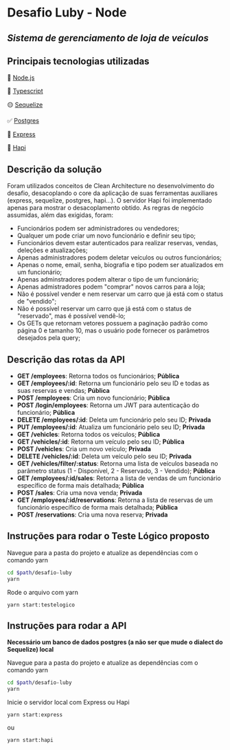 # Desafio Luby - Node
## _Sistema de gerenciamento de loja de veículos_

## Principais tecnologias utilizadas

💠 [Node.js](https://nodejs.org/)

🔸 [Typescript](https://www.typescriptlang.org/)

🟡 [Sequelize](https://sequelize.org/)

✅ [Postgres](https://www.postgresql.org/)

🔆 [Express](https://expressjs.com/)

🔻 [Hapi](https://hapi.dev/)

## Descrição da solução
Foram utilizados conceitos de Clean Architecture no desenvolvimento do desafio, desacoplando o core da aplicação de suas ferramentas auxiliares (express, sequelize, postgres, hapi...). O servidor Hapi foi implementado apenas para mostrar o desacoplamento obtido.
As regras de negócio assumidas, além das exigidas, foram:
 - Funcionários podem ser administradores ou vendedores;
 - Qualquer um pode criar um novo funcionário e definir seu tipo;
 - Funcionários devem estar autenticados para realizar reservas, vendas, deleções e atualizações;
 - Apenas administradores podem deletar veículos ou outros funcionários;
 - Apenas o nome, email, senha, biografia e tipo podem ser atualizados em um funcionário;
 - Apenas adminstradores podem alterar o tipo de um funcionário;
 - Apenas admistradores podem "comprar" novos carros para a loja;
 - Não é possível vender e nem reservar um carro que já está com o status de "vendido";
 - Não é possível reservar um carro que já está com o status de "reservado", mas é possível vendê-lo;
 - Os GETs que retornam vetores possuem a paginação padrão como página 0 e tamanho 10, mas o usuário pode fornecer os parâmetros desejados pela query;
 
## Descrição das rotas da API
 - **GET /employees**: Retorna todos os funcionários; __Pública__
 - **GET /employees/:id**: Retorna um funcionário pelo seu ID e todas as suas reservas e vendas; __Pública__
 - **POST /employees**: Cria um novo funcionário; __Pública__
 - **POST /login/employees**: Retorna um JWT para autenticação do funcionário; __Pública__
 - **DELETE /employees/:id**: Deleta um funcionário pelo seu ID; __Privada__
 - **PUT /employees/:id**: Atualiza um funcionário pelo seu ID; __Privada__ 
 - **GET /vehicles**: Retorna todos os veículos; __Pública__ 
 - **GET /vehicles/:id**: Retorna um veículo pelo seu ID; __Pública__
 - **POST /vehicles**: Cria um novo veículo; __Privada__ 
 - **DELETE /vehicles/:id**: Deleta um veículo pelo seu ID; __Privada__
 - **GET /vehicles/filter/:status**: Retorna uma lista de veículos baseada no parâmetro status (1 - Disponível, 2 - Reservado, 3 - Vendido); __Pública__ 
 - **GET /employees/:id/sales**: Retorna a lista de vendas de um funcionário específico de forma mais detalhada; __Pública__ 
 - **POST /sales**: Cria uma nova venda; __Privada__
 - **GET /employees/:id/reservations**: Retorna a lista de reservas de um funcionário específico de forma mais detalhada; __Pública__
 - **POST /reservations**: Cria uma nova reserva; __Privada__

## Instruções para rodar o Teste Lógico proposto
Navegue para a pasta do projeto e atualize as dependências com o comando yarn

```sh
cd $path/desafio-luby
yarn
```

Rode o arquivo com yarn

```
yarn start:testelogico
```

## Instruções para rodar a API

__Necessário um banco de dados postgres (a não ser que mude o dialect do Sequelize) local__

Navegue para a pasta do projeto e atualize as dependências com o comando yarn

```sh
cd $path/desafio-luby
yarn
```

Inicie o servidor local com Express ou Hapi

```
yarn start:express
```
ou
```
yarn start:hapi
```
